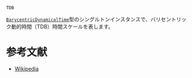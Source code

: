 ```
TDB
```

[`BarycentricDynamicalTime`](@ref)型のシングルトンインスタンスで、バリセントリック動的時間（TDB）時間スケールを表します。

# 参考文献

  * [Wikipedia](https://en.wikipedia.org/wiki/Barycentric_Dynamical_Time)
